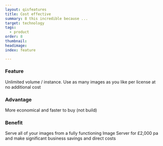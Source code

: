 ```yaml
---
layout: qisfeatures
title: Cost effective
summary: 8 this incredible because ...
target: technology
tags:
  - product
order: 8
thumbnail:
headimage:
index: feature

---
```


### Feature ###
Unlimited volume / instance. Use as many images as you like per license at no additional cost
### Advantage ###
More economical and faster to buy (not build)
### Benefit ###
Serve all of your images from a fully functioning Image Server for £2,000 pa and make significant business savings and direct costs
